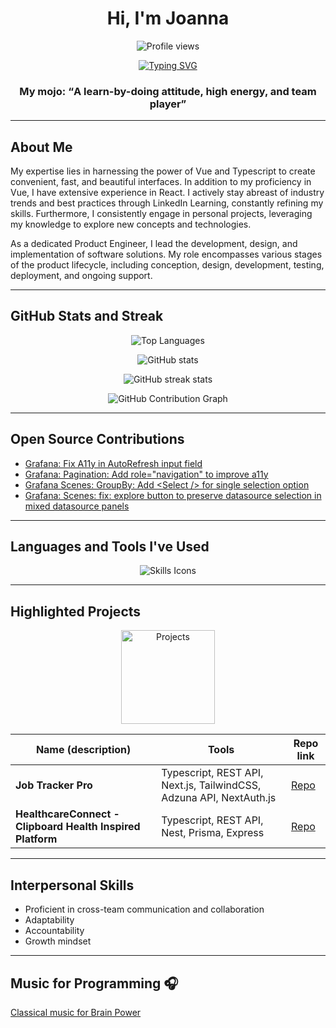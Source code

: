 <!DOCTYPE html>
<html>

<body>

<h1 align="center">Hi, I'm Joanna</h1>

<p align="center">
  <img src="https://komarev.com/ghpvc/?username=joannaWebDev&label=Profile%20views&color=0e75b6&style=flat" alt="Profile views" />
</p>

<p align="center">
  <a href="https://git.io/typing-svg">
    <img src="https://readme-typing-svg.herokuapp.com?font=Fira+Code&pause=1000&vCenter=true&random=false&width=600&lines=Front-end+engineer" alt="Typing SVG" />
  </a>
</p>

<h3 align="center">My mojo: <q>A learn-by-doing attitude, high energy, and team player</q></h3>

<hr/>

<h2>About Me</h2>

<p>
My expertise lies in harnessing the power of Vue and Typescript to create convenient, fast, and beautiful interfaces. In addition to my proficiency in Vue, I have extensive experience in React. I actively stay abreast of industry trends and best practices through LinkedIn Learning, constantly refining my skills. Furthermore, I consistently engage in personal projects, leveraging my knowledge to explore new concepts and technologies.
</p>

<p>
As a dedicated Product Engineer, I lead the development, design, and implementation of software solutions. My role encompasses various stages of the product lifecycle, including conception, design, development, testing, deployment, and ongoing support.
</p>

<hr/>

<h2>GitHub Stats and Streak</h2>

<p align="center">
  <img src="https://github-readme-stats.vercel.app/api/top-langs?username=joannaWebDev&theme=react&show_icons=true&locale=en&layout=compact" alt="Top Languages" />
</p>

<p align="center">
  <img src="https://github-readme-stats.vercel.app/api?username=joannaWebDev&show_icons=true&count_private=true&theme=react" alt="GitHub stats" />
</p>

<p align="center">
  <img src="https://streak-stats.demolab.com?user=joannaWebDev&theme=react&border_radius=5&date_format=M%20j%5B%2C%20Y%5D&currStreakNum=DD0000" alt="GitHub streak stats" />
</p>

<p align="center">
  <img src="https://ghchart.rshah.org/joannaWebDev" alt="GitHub Contribution Graph" />
</p>

<hr/>

<h2>Open Source Contributions</h2>

<ul>
  <li><a href="https://github.com/grafana/grafana/pull/86058">Grafana: Fix A11y in AutoRefresh input field</a></li>
  <li><a href="https://github.com/grafana/grafana/pull/106027">Grafana: Pagination: Add role="navigation" to improve a11y</a></li>
  <li><a href="https://github.com/grafana/scenes/pull/983">Grafana Scenes: GroupBy: Add &lt;Select /&gt; for single selection option</a></li>
  <li><a href="https://github.com/grafana/scenes/pull/1074">Grafana: Scenes: fix: explore button to preserve datasource selection in mixed datasource panels</a></li>
</ul>

<hr/>

<h2>Languages and Tools I've Used</h2>

<p align="center">
  <img src="https://skillicons.dev/icons?i=ts,js,vue,pinia,react,jest,vitest,cypress,html,markdown,css,sass,bootstrap,tailwind,git,github,netlify,vercel,firebase,vscode,angular&perline=5" alt="Skills Icons" />
</p>

<hr/>

<h2>Highlighted Projects</h2>

<p align="center">
  <img src="https://github.com/joannaWebDev/media/blob/main/octocat.png?raw=true" width="150" alt="Projects"/>
</p>

<table>
  <thead>
    <tr>
      <th>Name (description)</th>
      <th>Tools</th>
      <th>Repo link</th>
    </tr>
  </thead>
  <tbody>
    <tr>
      <td><b>Job Tracker Pro</b></td>
      <td>Typescript, REST API, Next.js, TailwindCSS, Adzuna API, NextAuth.js</td>
      <td><a href="https://github.com/joannaWebDev/poll-app-react-node-mysql">Repo</a></td>
    </tr>
    <tr>
      <td><b>HealthcareConnect - Clipboard Health Inspired Platform</b></td>
      <td>Typescript, REST API, Nest, Prisma, Express</td>
      <td><a href="https://github.com/joannaWebDev/healthcare-connect_provider">Repo</a></td>
    </tr>
  </tbody>
</table>

<hr/>

<h2>Interpersonal Skills</h2>

<ul>
  <li>Proficient in cross-team communication and collaboration</li>
  <li>Adaptability</li>
  <li>Accountability</li>
  <li>Growth mindset</li>
</ul>

<hr/>

<h2>Music for Programming 🎧</h2>

<p><a href="https://youtu.be/ZVQV-1Fzl3w" target="_blank" rel="nofollow">Classical music for Brain Power</a></p>

</body>
</html>
